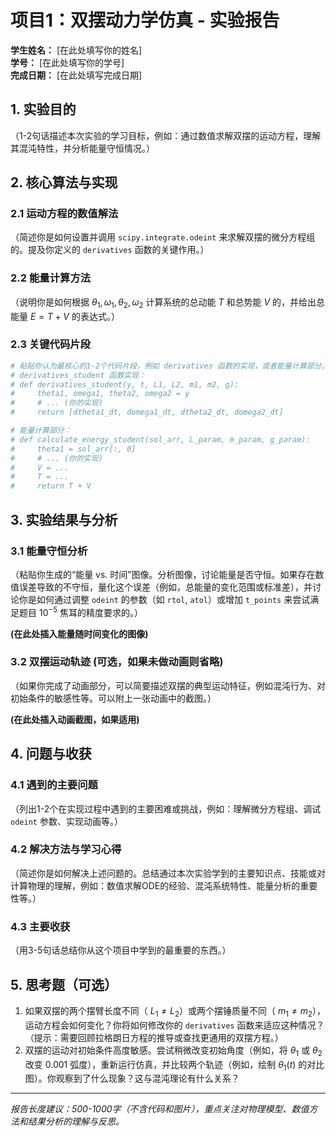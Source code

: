 # 项目1：双摆动力学仿真 - 实验报告

**学生姓名：** [在此处填写你的姓名]  
**学号：** [在此处填写你的学号]  
**完成日期：** [在此处填写完成日期]

## 1. 实验目的
（1-2句话描述本次实验的学习目标，例如：通过数值求解双摆的运动方程，理解其混沌特性，并分析能量守恒情况。）

## 2. 核心算法与实现

### 2.1 运动方程的数值解法
（简述你是如何设置并调用 `scipy.integrate.odeint` 来求解双摆的微分方程组的。提及你定义的 `derivatives` 函数的关键作用。）

### 2.2 能量计算方法
（说明你是如何根据 $\theta_1, \omega_1, \theta_2, \omega_2$ 计算系统的总动能 $T$ 和总势能 $V$ 的，并给出总能量 $E = T+V$ 的表达式。）

### 2.3 关键代码片段
```python
# 粘贴你认为最核心的1-2个代码片段，例如 derivatives 函数的实现，或者能量计算部分。
# derivatives_student 函数实现：
# def derivatives_student(y, t, L1, L2, m1, m2, g):
#     theta1, omega1, theta2, omega2 = y
#     # ... (你的实现)
#     return [dtheta1_dt, domega1_dt, dtheta2_dt, domega2_dt]

# 能量计算部分：
# def calculate_energy_student(sol_arr, L_param, m_param, g_param):
#     theta1 = sol_arr[:, 0]
#     # ... (你的实现)
#     V = ...
#     T = ...
#     return T + V
```

## 3. 实验结果与分析

### 3.1 能量守恒分析
（粘贴你生成的“能量 vs. 时间”图像。分析图像，讨论能量是否守恒。如果存在数值误差导致的不守恒，量化这个误差（例如，总能量的变化范围或标准差），并讨论你是如何通过调整 `odeint` 的参数（如 `rtol`, `atol`）或增加 `t_points` 来尝试满足题目 $10^{-5}$ 焦耳的精度要求的。）

**(在此处插入能量随时间变化的图像)**

### 3.2 双摆运动轨迹 (可选，如果未做动画则省略)
（如果你完成了动画部分，可以简要描述双摆的典型运动特征，例如混沌行为、对初始条件的敏感性等。可以附上一张动画中的截图。）

**(在此处插入动画截图，如果适用)**

## 4. 问题与收获

### 4.1 遇到的主要问题
（列出1-2个在实现过程中遇到的主要困难或挑战，例如：理解微分方程组、调试 `odeint` 参数、实现动画等。）

### 4.2 解决方法与学习心得
（简述你是如何解决上述问题的。总结通过本次实验学到的主要知识点、技能或对计算物理的理解，例如：数值求解ODE的经验、混沌系统特性、能量分析的重要性等。）

### 4.3 主要收获
（用3-5句话总结你从这个项目中学到的最重要的东西。）

## 5. 思考题（可选）

1.  如果双摆的两个摆臂长度不同（ $L_1 \neq L_2$）或两个摆锤质量不同（ $m_1 \neq m_2$），运动方程会如何变化？你将如何修改你的 `derivatives` 函数来适应这种情况？（提示：需要回顾拉格朗日方程的推导或查找更通用的双摆方程。）
2.  双摆的运动对初始条件高度敏感。尝试稍微改变初始角度（例如，将 $\theta_1$ 或 $\theta_2$ 改变 $0.001$ 弧度），重新运行仿真，并比较两个轨迹（例如，绘制 $\theta_1(t)$ 的对比图）。你观察到了什么现象？这与混沌理论有什么关系？

---

_报告长度建议：500-1000字（不含代码和图片），重点关注对物理模型、数值方法和结果分析的理解与反思。_